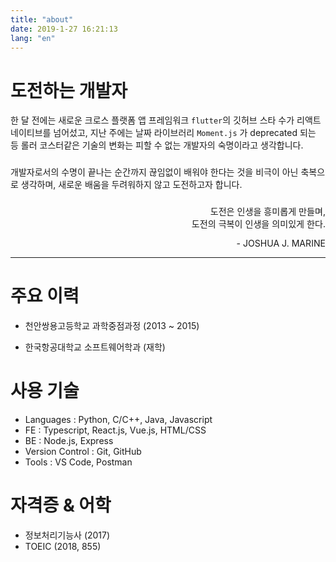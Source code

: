 ```yaml
---
title: "about"
date: 2019-1-27 16:21:13
lang: "en"
---
```


# 도전하는 개발자

한 달 전에는 새로운 크로스 플랫폼 앱 프레임워크 `flutter`의 깃허브 스타 수가 리액트 네이티브를 넘어섰고, 지난 주에는 날짜 라이브러리 `Moment.js` 가 deprecated 되는 등 롤러 코스터같은 기술의 변화는 피할 수 없는 개발자의 숙명이라고 생각합니다.

###

개발자로서의 수명이 끝나는 순간까지 끊임없이 배워야 한다는 것을 비극이 아닌 축복으로 생각하며, 새로운 배움을 두려워하지 않고 도전하고자 합니다.

###

<div style = "font-size: 0.88rem; text-align: right;">도전은 인생을 흥미롭게 만들며,<br>  
도전의 극복이 인생을 의미있게 한다.<br>
<div style = "margin-top: 0.8rem"></div>
- JOSHUA J. MARINE
</div>

---

# 주요 이력

- 천안쌍용고등학교 과학중점과정 (2013 ~ 2015)

- 한국항공대학교 소프트웨어학과 (재학)

# 사용 기술

- Languages : Python, C/C++, Java, Javascript
- FE : Typescript, React.js, Vue.js, HTML/CSS
- BE : Node.js, Express
- Version Control : Git, GitHub
- Tools : VS Code, Postman

# 자격증 & 어학

- 정보처리기능사 (2017)
- TOEIC (2018, 855)
